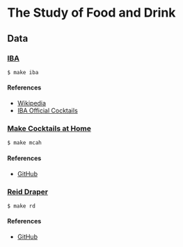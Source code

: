 # The Study of Food and Drink

## Data

### [IBA](http://www.iba-world.com)

```
$ make iba
```

#### References

* [Wikipedia](https://en.wikipedia.org/wiki/International_Bartenders_Association)
* [IBA Official Cocktails](http://www.iba-world.com/index.php?option=com_content&view=article&id=88&Itemid=532)

### [Make Cocktails at Home](http://makecocktailsathome.com)

```
$ make mcah
```

#### References

* [GitHub](https://github.com/daveturnbull/cocktails)

### [Reid Draper](http://reiddraper.com)

```
$ make rd
```

#### References

* [GitHub](https://github.com/reiddraper/cocktail-recipes)
